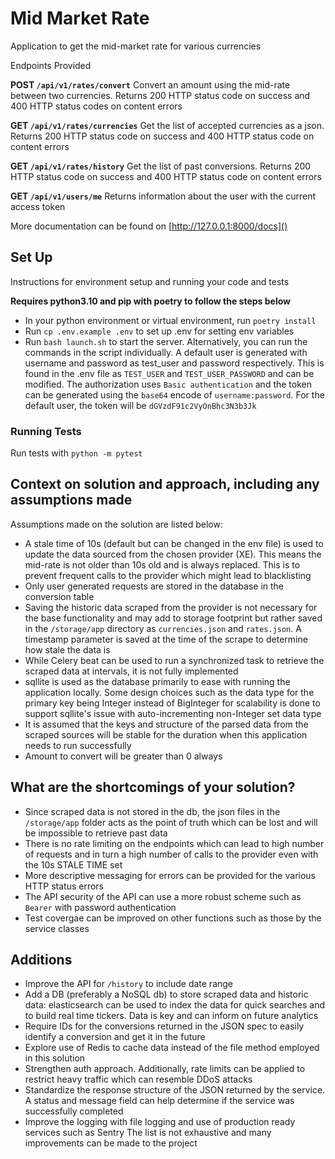 # Mid Market Rate

Application to get the mid-market rate for various currencies

Endpoints Provided

**POST `/api/v1/rates/convert`** Convert an amount using the mid-rate between two currencies. Returns 200 HTTP status
code on success and 400 HTTP status codes on content errors

**GET `/api/v1/rates/currencies`** Get the list of accepted currencies as a json. Returns 200 HTTP status code on
success and 400 HTTP status code on content errors

**GET `/api/v1/rates/history`** Get the list of past conversions. Returns 200 HTTP status code on success and 400 HTTP
status code on content errors

**GET `/api/v1/users/me`** Returns information about the user with the current access token

More documentation can be found on [http://127.0.0.1:8000/docs]()

## Set Up

Instructions for environment setup and running your code and tests

**Requires python3.10 and pip with poetry to follow the steps below**

- In your python environment or virtual environment, run `poetry install`
- Run `cp .env.example .env` to set up .env for setting env variables
- Run `bash launch.sh` to start the server. Alternatively, you can run the commands in the script individually.
  A default user is generated with username and password as test_user and password respectively. This is found in the
  .env file as `TEST_USER` and `TEST_USER_PASSWORD` and can be modified. The authorization uses `Basic authentication`
  and the token can be generated using the `base64` encode of `username:password`. For the default user, the token will
  be `dGVzdF91c2VyOnBhc3N3b3Jk`

### Running Tests

Run tests with `python -m pytest`

## Context on solution and approach, including any assumptions made

Assumptions made on the solution are listed below:

- A stale time of 10s (default but can be changed in the env file) is used to update the data sourced from the chosen
  provider (XE). This means the mid-rate is not older than 10s old and is always replaced. This is to prevent frequent
  calls to the provider which might lead to blacklisting
- Only user generated requests are stored in the database in the conversion table
- Saving the historic data scraped from the provider is not necessary for the base functionality and may add to storage
  footprint but rather saved in the `/storage/app` directory as `currencies.json` and `rates.json`. A timestamp
  parameter is saved at the time of the scrape to determine how stale the data is
- While Celery beat can be used to run a synchronized task to retrieve the scraped data at intervals, it is not fully
  implemented
- sqllite is used as the database primarily to ease with running the application locally. Some design choices such as
  the data type for the primary key being Integer instead of BigInteger for scalability is done to support sqllite's
  issue with auto-incrementing non-Integer set data type
- It is assumed that the keys and structure of the parsed data from the scraped sources will be stable for the duration
  when this application needs to run successfully
- Amount to convert will be greater than 0 always

## What are the shortcomings of your solution?

- Since scraped data is not stored in the db, the json files in the `/storage/app` folder acts as the point of truth
  which can be lost and will be impossible to retrieve past data
- There is no rate limiting on the endpoints which can lead to high number of requests and in turn a high number of
  calls to the provider even with the 10s STALE TIME set
- More descriptive messaging for errors can be provided for the various HTTP status errors
- The API security of the API can use a more robust scheme such as `Bearer` with password authentication
- Test covergae can be improved on other functions such as those by the service classes

## Additions

- Improve the API for `/history` to include date range
- Add a DB (preferably a NoSQL db) to store scraped data and historic data: elasticsearch can be used to index the data
  for quick searches and to build real time tickers. Data is key and can inform on future analytics
- Require IDs for the conversions returned in the JSON spec to easily identify a conversion and get it in the future
- Explore use of Redis to cache data instead of the file method employed in this solution
- Strengthen auth approach. Additionally, rate limits can be applied to restrict
  heavy traffic which can resemble DDoS attacks
- Standardize the response structure of the JSON returned by the service. A status and message field can help determine
  if the service was successfully completed
- Improve the logging with file logging and use of production ready services such as Sentry
The list is not exhaustive and many improvements can be made to the project